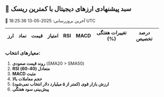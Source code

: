 ## 🚀 سبد پیشنهادی ارزهای دیجیتال با کمترین ریسک
📅 آخرین بروزرسانی: 2025-05-13 18:25:36 UTC

| ارز | نماد | قیمت | امتیاز | RSI | MACD | تغییرات هفتگی (%) | درصد تخصیص |
|-----|------|-------|--------|-----|------|-------------------|------------|

### معیارهای انتخاب:
1. **روند قیمت صعودی** (SMA20 > SMA50)
2. **RSI متعادل (40-60)**
3. **MACD مثبت**
4. **حجم معاملات بالا**
5. **ارزش بازار قوی (کمتر از ۵ میلیارد دلار انتخاب نمی‌شود)**
6. **پیش‌بینی سود هفتگی**